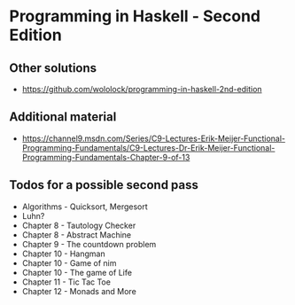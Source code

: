 # Programming in Haskell - Second Edition

## Other solutions

* https://github.com/wololock/programming-in-haskell-2nd-edition

## Additional material

* https://channel9.msdn.com/Series/C9-Lectures-Erik-Meijer-Functional-Programming-Fundamentals/C9-Lectures-Dr-Erik-Meijer-Functional-Programming-Fundamentals-Chapter-9-of-13

## Todos for a possible second pass

* Algorithms - Quicksort, Mergesort
* Luhn?
* Chapter 8 - Tautology Checker
* Chapter 8 - Abstract Machine
* Chapter 9 - The countdown problem
* Chapter 10 - Hangman
* Chapter 10 - Game of nim
* Chapter 10 - The game of Life
* Chapter 11 - Tic Tac Toe
* Chapter 12 - Monads and More